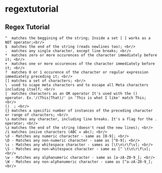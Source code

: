 regextutorial
=============

Regex Tutorial
-------------
	^  matches the beggining of the string; Inside a set [ ] works as a NOT operator;<br/>
	$  matches the end of the string (reads newlines too); <br/>
	.  matches any single character, except line breaks; <br/>
	*  matches zero or more occurences of the character immediately before it; <br/>
	+  matches one or more occurences of the character immediately before it; <br/>
	?  matches 0 or 1 occurence of the character or regular expression immediately preceding it; <br/>
	[] matches a set of characters; <br/>
	\  used to scape meta characters and to escape all Meta characters including itself; <br/>
	|  matches characters as an OR operator It's used with the () operator. Ex.'/(This|That)/' in 'This is what I like' match This; <br/>
	()  ; <br/>
	{} matches a specific number of instances of the preceding character or range of characters; <br/>
	\s matches any character, including line breaks. It's a flag for the . operator; <br/>
	\z matches the end of the string (doesn't read the new lines); <br/>
	/i matches insive characters (ABC = abc); <br/>
	\d - Matches any numeric character - same as [0-9]; <br/>
	\D - Matches any non-numeric character - same as [^0-9]; <br/>
	\s - Matches any whitespace character - sames as [\t\n\r\f\v]; <br/>
	\S - Matches any non-whitespace character - same as [^ \t\n\r\f\v]; <br/>
	\w - Matches any alphanumeric character - same as [a-zA-Z0-9_]; <br/>
	\W - Matches any non-alphanumeric character - same as [^a-zA-Z0-9_]; <br/>